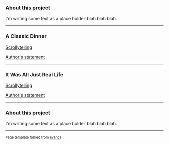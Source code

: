 
### About this project 

<p>I'm writing some text as a place holder blah blah blah.</p>

---

### A Classic Dinner

[Scrollytelling](https://aml969.github.io/hello-scrollytelling/)  

[Author's statement](https://aml969.github.io/sample_page)  

---

### It Was All Just Real Life

[Scrollytelling](https://aml969.github.io/hello-scrollytelling/)  

[Author's statement](https://aml969.github.io/sample_page)  

---

### About this project 

<p>I'm writing some text as a place holder blah blah blah.</p>

---
<p style="font-size:11px">Page template forked from <a href="https://github.com/evanca/quick-portfolio">evanca</a></p>
<!-- Remove above link if you don't want to attibute -->
